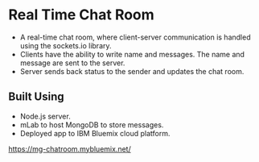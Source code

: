 # Real Time Chat Room

* A real-time chat room, where client-server communication is handled using the sockets.io library.
* Clients have the ability to write name and messages. The name and message are sent to the server.
* Server sends back status to the sender and updates the chat room.

## Built Using

* Node.js server.
* mLab to host MongoDB to store messages.
* Deployed app to IBM Bluemix cloud platform.

https://mg-chatroom.mybluemix.net/
